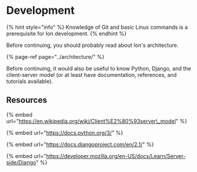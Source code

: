 # Development

{% hint style="info" %}
Knowledge of Git and basic Linux commands is a prerequisite for Ion development.
{% endhint %}

 Before continuing, you should probably read about Ion's architecture.

{% page-ref page="../architecture/" %}

Before continuing, it would also be useful to know Python, Django, and the client-server model \(or at least have documentation, references, and tutorials available\).

## Resources

{% embed url="https://en.wikipedia.org/wiki/Client%E2%80%93server\_model" %}

{% embed url="https://docs.python.org/3/" %}

{% embed url="https://docs.djangoproject.com/en/2.1/" %}

{% embed url="https://developer.mozilla.org/en-US/docs/Learn/Server-side/Django" %}

